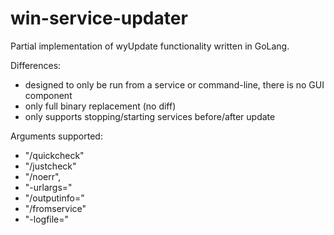 # win-service-updater

Partial implementation of wyUpdate functionality written in GoLang.

Differences:
- designed to only be run from a service or command-line, there is no GUI component
- only full binary replacement (no diff)
- only supports stopping/starting services before/after update

Arguments supported:
- "/quickcheck"
- "/justcheck"
- "/noerr",
- "-urlargs=<args>"
- "/outputinfo=<out>"
- "/fromservice"
- "-logfile=<log>"

